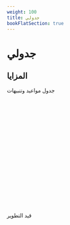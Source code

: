 ```yaml
---
weight: 100
title: جدولي
bookFlatSection: true
---
```

# جدولي
## المزايا
جدول مواعيد وتنبيهات 


<div>

<pre  id="elm-main"></pre >

<div/>
<br />
<br />

<pre id="elm-test"></pre>

<br />
<br />
<br />
<br />
<br />
<br />
<br />
<br />
<br />
<br />
<br />
<br />
<br />
قيد التطوير